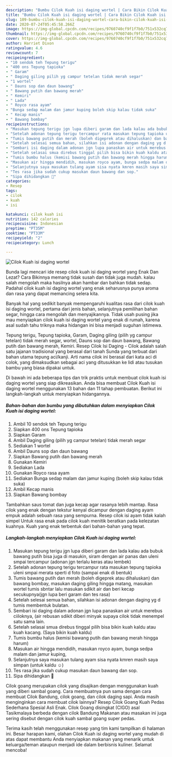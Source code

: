 ```yaml
---
description: "Bumbu Cilok Kuah isi daging wortel | Cara Bikin Cilok Kuah isi daging wortel Yang Enak Dan Lezat"
title: "Bumbu Cilok Kuah isi daging wortel | Cara Bikin Cilok Kuah isi daging wortel Yang Enak Dan Lezat"
slug: 109-bumbu-cilok-kuah-isi-daging-wortel-cara-bikin-cilok-kuah-isi-daging-wortel-yang-enak-dan-lezat
date: 2020-07-24T05:45:58.266Z
image: https://img-global.cpcdn.com/recipes/9760740cf9f1f7b0/751x532cq70/cilok-kuah-isi-daging-wortel-foto-resep-utama.jpg
thumbnail: https://img-global.cpcdn.com/recipes/9760740cf9f1f7b0/751x532cq70/cilok-kuah-isi-daging-wortel-foto-resep-utama.jpg
cover: https://img-global.cpcdn.com/recipes/9760740cf9f1f7b0/751x532cq70/cilok-kuah-isi-daging-wortel-foto-resep-utama.jpg
author: Harriet Dixon
ratingvalue: 4.6
reviewcount: 7
recipeingredient:
- "10 sendok teh Tepung terigu"
- "400 ons Tepung tapioka"
- " Garam"
- " Daging giling pilih yg campur tetelan tidak merah segar"
- "1 wortel"
- " Dauns sop dan daun bawang"
- " Bawang putih dan bawang merah"
- " Kemiri"
- " Lada"
- " Royco rasa ayam"
- "Bunga sedap malam dan jamur kuping boleh skip kalau tidak suka"
- " Kecap manis"
- " Bawang bombay"
recipeinstructions:
- "Masukan tepung terigu jgn lupa diberi garam dan lada kalau ada bubuk bawang putih bisa juga di masukin, siram dengan air panas dan uleni smpai tercampur (adonan jgn terlalu keras atau lembek)"
- "Setelah adonan tepung terigu tercampur rata masukan tepung tapioka uleni smpai merata sperti d foto (sampai enak di bentuk)"
- "Tumis bawang putih dan merah (boleh digeprek atau dihaluskan) dan bawang bombay, masukan daging giling hingga matang, masukan wortel tumis sbntar lalu masukan sdikit air dan beri kecap secukupnya(jgn lupa beri garam dan tes rasa)"
- "Setelah selesai semua bahan, silahkan isi adonan dengan daging yg d tumis membentuk bulatan."
- "Sembari isi daging dalam adonan jgn lupa panaskan air untuk merebus ciiloknya, (air rebusan sdikit diberi minyak supaya cilok tidak menempel satu sama lain."
- "Setelah selasai smua direbus tinggal pilih bisa bikin kuah kaldu atau kuah kacang. (Saya bikin kuah kaldu)"
- "Tumis bumbu halus (kemisi bawang putih dan bawang merah hingga harum)"
- "Masukan air hingga mendidih, masukan royco ayam, bunga sedpa malam dan jamur kuping,"
- "Selanjutnya saya masukan tulang ayam sisa nyata kmren masih saya simpan (untuk kaldu ☺️)"
- "Tes rasa jika sudah cukup masukan daun bawang dan sop."
- "Sipa dihidangkan 💛"
categories:
- Resep
tags:
- cilok
- kuah
- isi

katakunci: cilok kuah isi 
nutrition: 142 calories
recipecuisine: Indonesian
preptime: "PT35M"
cooktime: "PT33M"
recipeyield: "2"
recipecategory: Lunch

---
```



![Cilok Kuah isi daging wortel](https://img-global.cpcdn.com/recipes/9760740cf9f1f7b0/751x532cq70/cilok-kuah-isi-daging-wortel-foto-resep-utama.jpg)

Bunda lagi mencari ide resep cilok kuah isi daging wortel yang Enak Dan Lezat? Cara Bikinnya memang tidak susah dan tidak juga mudah. kalau salah mengolah maka hasilnya akan hambar dan bahkan tidak sedap. Padahal cilok kuah isi daging wortel yang enak seharusnya punya aroma dan rasa yang dapat memancing selera kita.

Banyak hal yang sedikit banyak mempengaruhi kualitas rasa dari cilok kuah isi daging wortel, pertama dari jenis bahan, selanjutnya pemilihan bahan segar, hingga cara mengolah dan menyajikannya. Tidak usah pusing jika mau menyiapkan cilok kuah isi daging wortel yang enak di rumah, karena asal sudah tahu triknya maka hidangan ini bisa menjadi suguhan istimewa.

Tepung terigu, Tepung tapioka, Garam, Daging giling (pilih yg campur tetelan) tidak merah segar, wortel, Dauns sop dan daun bawang, Bawang putih dan bawang merah, Kemiri. Resep Cilok Isi Daging - Cilok adalah salah satu jajanan tradisional yang berasal dari tanah Sunda yang terbuat dari bahan utama tepung aci/kanji. Arti nama cilok ini berasal dari kata aci di colok, yang dimaksudkan sebagai aci yang ditusukkan ke lidi atau tusukan bambu yang biasa dipakai untuk.


Di bawah ini ada beberapa tips dan trik praktis untuk membuat cilok kuah isi daging wortel yang siap dikreasikan. Anda bisa membuat Cilok Kuah isi daging wortel menggunakan 13 bahan dan 11 tahap pembuatan. Berikut ini langkah-langkah untuk menyiapkan hidangannya.

<!--inarticleads1-->

##### Bahan-bahan dan bumbu yang dibutuhkan dalam menyiapkan Cilok Kuah isi daging wortel:

1. Ambil 10 sendok teh Tepung terigu
1. Siapkan 400 ons Tepung tapioka
1. Siapkan  Garam
1. Ambil  Daging giling (pilih yg campur tetelan) tidak merah segar
1. Sediakan 1 wortel
1. Ambil  Dauns sop dan daun bawang
1. Siapkan  Bawang putih dan bawang merah
1. Gunakan  Kemiri
1. Sediakan  Lada
1. Gunakan  Royco rasa ayam
1. Sediakan Bunga sedap malam dan jamur kuping (boleh skip kalau tidak suka)
1. Ambil  Kecap manis
1. Siapkan  Bawang bombay


Tambahkan saus tomat dan juga kecap agar rasanya lebih mantap. Rasa cilok yang enak dengan tekstur kenyal dicampur dengan daging ayam empuk adalah sebuah rasa yang sempurna. Resep cilok isi ayam tidak kalah simpel Untuk rasa enak pada cilok kuah menitik beratkan pada kelezatan kuahnya. Kuah yang enak terbentuk dari bahan-bahan yang tepat. 

<!--inarticleads2-->

##### Langkah-langkah menyiapkan Cilok Kuah isi daging wortel:

1. Masukan tepung terigu jgn lupa diberi garam dan lada kalau ada bubuk bawang putih bisa juga di masukin, siram dengan air panas dan uleni smpai tercampur (adonan jgn terlalu keras atau lembek)
1. Setelah adonan tepung terigu tercampur rata masukan tepung tapioka uleni smpai merata sperti d foto (sampai enak di bentuk)
1. Tumis bawang putih dan merah (boleh digeprek atau dihaluskan) dan bawang bombay, masukan daging giling hingga matang, masukan wortel tumis sbntar lalu masukan sdikit air dan beri kecap secukupnya(jgn lupa beri garam dan tes rasa)
1. Setelah selesai semua bahan, silahkan isi adonan dengan daging yg d tumis membentuk bulatan.
1. Sembari isi daging dalam adonan jgn lupa panaskan air untuk merebus ciiloknya, (air rebusan sdikit diberi minyak supaya cilok tidak menempel satu sama lain.
1. Setelah selasai smua direbus tinggal pilih bisa bikin kuah kaldu atau kuah kacang. (Saya bikin kuah kaldu)
1. Tumis bumbu halus (kemisi bawang putih dan bawang merah hingga harum)
1. Masukan air hingga mendidih, masukan royco ayam, bunga sedpa malam dan jamur kuping,
1. Selanjutnya saya masukan tulang ayam sisa nyata kmren masih saya simpan (untuk kaldu ☺️)
1. Tes rasa jika sudah cukup masukan daun bawang dan sop.
1. Sipa dihidangkan 💛


Cilok goang merupakan cilok yang disajikan dengan menggunakan kuah yang diberi sambal goang. Cara membuatnya pun sama dengan cara membuat Cilok Bandung, cilok goang, dan cilok daging sapi. Anda masih menginginkan cara membuat cilok lainnya? Resep Cilok Goang Kuah Pedas Sederhana Spesial Asli Enak. Cilok Goang disingkat (CIGO) asal Tasikmalaya berbeda dengan cilok Bandung Makanan atau masakan ini juga sering disebut dengan cilok kuah sambal goang super pedas. 

Terima kasih telah menggunakan resep yang tim kami tampilkan di halaman ini. Besar harapan kami, olahan Cilok Kuah isi daging wortel yang mudah di atas dapat membantu Anda menyiapkan makanan yang menarik untuk keluarga/teman ataupun menjadi ide dalam berbisnis kuliner. Selamat mencoba!
